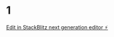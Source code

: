 # 1

[Edit in StackBlitz next generation editor ⚡️](https://stackblitz.com/~/github.com/benvrieze/1)